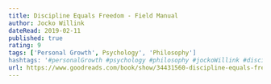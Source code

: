 ```yaml
---
title: Discipline Equals Freedom - Field Manual
author: Jocko Willink
dateRead: 2019-02-11
published: true
rating: 9
tags: ['Personal Growth', Psychology', 'Philosophy']
hashtags: '#personalGrowth #psychology #philosophy #jockoWillink #discipline'
url: https://www.goodreads.com/book/show/34431560-discipline-equals-freedom
---
```

